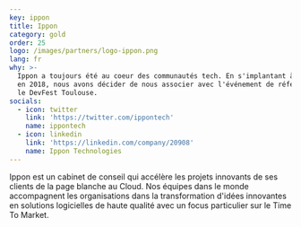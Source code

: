 ```yaml
---
key: ippon
title: Ippon
category: gold
order: 25
logo: /images/partners/logo-ippon.png
lang: fr
why: >-
  Ippon a toujours été au coeur des communautés tech. En s'implantant à Toulouse
  en 2018, nous avons décider de nous associer avec l'événement de référence :
  le DevFest Toulouse. 
socials:
  - icon: twitter
    link: 'https://twitter.com/ippontech'
    name: ippontech
  - icon: linkedin
    link: 'https://linkedin.com/company/20908'
    name: Ippon Technologies
---
```

Ippon est un cabinet de conseil qui accélère les projets innovants de ses clients de la page blanche au Cloud. Nos équipes dans le monde accompagnent les organisations dans la transformation d'idées innovantes en solutions logicielles de haute qualité avec un focus particulier sur le Time To Market.
